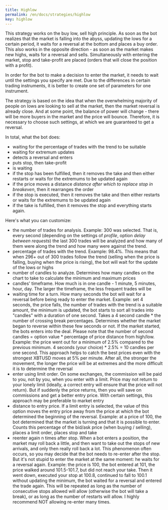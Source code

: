 ```yaml
---
title: Highlow
permalink: /en/docs/strategies/highlow
key: highlow
---
```


This strategy works on the buy low, sell high principle. As soon as the
bot realizes that the market is falling into the abyss, updating the
lows for a certain period, it waits for a reversal at the bottom
and places a buy order. This also works in the opposite direction - as
soon as the market makes new highs, waits for a reversal and
sells. Simultaneously with entering the market, stop and take-profit
are placed (orders that will close the position with a profit).

In order for the bot to make a decision to enter the market, it needs to
wait until the settings you specify are met. Due to the differences in
certain trading instruments, it is better to create one set of
parameters for one instrument.

The strategy is based on the idea that when the overwhelming majority of
people on lows are looking to sell at the market, then the market
reversal is already close. And at some point, the balance of power will
change - there will be more buyers in the market and the price will
bounce. Therefore, it is necessary to choose such settings, at which we
are guaranteed to get a reversal.

In total, what the bot does:

-   waiting for the percentage of trades with the trend to be suitable
-   waiting for extremum updates
-   detects a reversal and enters
-   puts stop, then take-profit
-   is waiting
-   if the stop has been fulfilled, then it removes the take and then
    either restarts or waits for the extremums to be updated again
-   if the price moves a distance *distance after which to replace stop in breakeven*, then it rearranges the order
-   if the stop is executed, then it removes the take and then either
    restarts or waits for the extremums to be updated again
-   if the take is fulfilled, then it removes the stop and everything
    starts again.

Here's what you can customize:

-   the number of trades for analysis. Example: 300 was selected. That
    is, every second (depending on the settings of *profile*, option
    *delay between requests*) the last 300 trades will be
    analyzed and how many of them were along the trend and how many were
    against the trend.
-   percentage of trades with the trend. Example: 98.4%. This means
    that when 296+ out of 300 trades follow the trend (selling when the
    price is falling, buying when the price is rising), the bot will
    wait for the update of the lows or highs
-   number of candles to analyze. Determines how many candles on
    the chart to take to calculate the minimum and maximum prices
-   candles' timeframe. How much is in one candle - 1 minute,
    5 minutes, hour, day. The larger the timeframe, the less frequent
    trades will be
-   waiting time for a turn. How many seconds the bot will wait for a
    reversal before being ready to enter the market. Example: set 4
    seconds, the price falls, the number of trades with the trend is a
    suitable amount, the minimum is updated, the bot starts to sort all
    trades into "candles" with a duration of one second. Takes a 4 second
    candle * the number of crossing break percentages. Determines
    whether the market began to reverse within these few seconds or not.
    If the market started, the bots enters into the deal. Please note that the number
    of second candles = option value * percentage of price distance from
    high/low. Example: the price went out for a minimum of 2.5%
    compared to the previous minimum. 4 seconds (your choice) * 2.5% =
    10 candles per one second. This approach helps to catch the best prices even
    with the strongest XBTUSD moves at 5% per minute. After all, the
    stronger the movement, the longer the price will be at extremes and
    the more difficult it is to determine the reversal
-   enter using limit order. On some exchanges, the commission
    will be paid to you, not by you, when you enter with a limit. Price may
    not return to your lonely limit (ideally, a correct entry will
    ensure that the price will not return). But if suddenly the price
    returns, then you will save on commissions and get a better entry
    price. With certain settings, this approach may be preferable to
    market entry
-   distance to entry price. If a limit
    entry is selected, the value of this option moves the entry price
    away from the price at which the bot determined the beginning of the
    reversal. Example: at a price of 100, the bot determined that the
    market is turning and that it is possible to enter. Counts this
    percentage of the bid/ask price (when buying / selling), places a
    limit order, places stop and take
-   reenter again n times after stop. When a bot enters a position, the market
    may roll back a little, and then want to take out the stops of new
    arrivals, and only then really roll back a lot. This phenomenon
    often occurs, so you may decide that the bot needs to re-enter after
    the stop. But it's not stupid to enter the market at the same
    moment: he waits for a reversal again. Example: the price is 100,
    the bot entered at 101, the price walked around 101.5-101.7, but did
    not reach your take. Then it went down, executed your stop at 100.8,
    continued to fall to 100.1 without updating the minimum, the bot
    waited for a reversal and entered the trade again. This will be
    repeated as long as the number of consecutive stops allowed will
    allow (otherwise the bot will take a break), or as long as the
    number of restarts will allow. I highly recommend NOT allowing
    re-enter many times.
